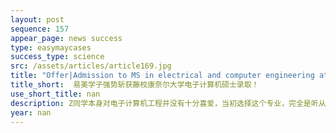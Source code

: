 ```yaml
---
layout: post
sequence: 157
appear_page: news success
type: easymaycases
success_type: science
src: /assets/articles/article169.jpg
title: "Offer|Admission to MS in electrical and computer engineering at Cornell University"
title_short:  易美学子强势斩获藤校康奈尔大学电子计算机硕士录取！
use_short_title: nan
description: Z同学本身对电子计算机工程并没有十分喜爱，当初选择这个专业，完全是听从了父母的建议，考虑到毕业后找工作的重要性。在大三后期，课程难度逐渐提升，Z同学需要把越来越多的时间和精力放在专业课和实验课上。巨大的学业压力，让Z同学毫无闲暇时间去全面准备GRE考试以及研究生的申请。在GRE考试上数次失利后，万般无奈的Z同学找到了易美教育。
year: nan
---
```


